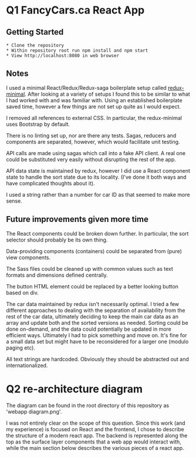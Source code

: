 # Q1 FancyCars.ca React App

## Getting Started
    * Clone the repository
    * Within repository root run npm install and npm start
    * View http://localhost:8080 in web browser

## Notes

I used a minimal React/Redux/Redux-saga boilerplate setup called [redux-minimal](https://redux-minimal.js.org).
After looking at a variety of setups I found this to be similar to what I had worked with and was familiar with. Using
an established boilerplate saved time, however a few things are not set up quite as I would expect.

I removed all references to external CSS. In particular, the redux-minimal uses Bootstrap by default.

There is no linting set up, nor are there any tests. Sagas, reducers and components are separated, however, which
would facilitate unit testing.

API calls are made using sagas which call into a fake API client. A real one could be substituted very easily without
disrupting the rest of the app.

API data state is maintained by redux, however I did use a React component state to handle the sort state due to its
locality. (I've done it both ways and have complicated thoughts about it).

I used a string rather than a number for car ID as that seemed to make more sense.

## Future improvements given more time

The React components could be broken down further. In particular, the sort selector should probably be its own thing.

Data-providing components (containers) could be separated from (pure) view components.

The Sass files could be cleaned up with common values such as text formats and dimensions defined centrally.

The button HTML element could be replaced by a better looking button based on div.

The car data maintained by redux isn't necessarily optimal. I tried a few different approaches to dealing with the
separation of availability from the rest of the car data, ultimately deciding to keep the main car data as an array
and update both and the sorted versions as needed. Sorting could be done on-demand, and the data could potentially be
updated in more efficient ways. Ultimately I had to pick something and move on. It's fine for a small data set but
might have to be reconsidered for a larger one (modulo paging etc).

All text strings are hardcoded. Obviously they should be abstracted out and internationalized.

# Q2 re-architecture diagram

The diagram can be found in the root directory of this repository as 'webapp diagram.png'.

I was not entirely clear on the scope of this question. Since this work (and my experience) is focused on React and
the frontend, I chose to describe the structure of a modern react app. The backend is represented along the top
as the surface layer components that a web app would interact with, while the main section below describes the
various pieces of a react app.
